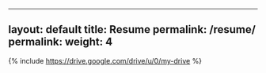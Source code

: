  ---
 layout: default
 title: Resume
 permalink: /resume/
 permalink: weight: 4
 ---
 {% include https://drive.google.com/drive/u/0/my-drive %}

